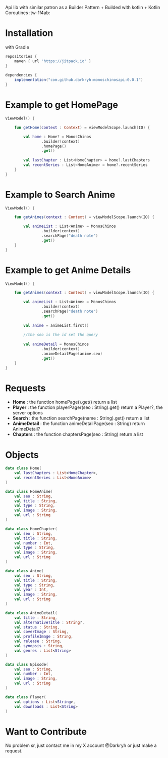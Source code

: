Api lib with similar patron as a Builder Pattern + Builded with kotlin + Kotlin Coroutines :tw-1f4ab:

# Installation
with Gradle
```groovy  
repositories {   
	maven { url 'https://jitpack.io' }  
}  
  
dependencies {  
	implementation("com.github.darkryh:monoschinosapi:0.0.1")
}  
```  
# Example to get HomePage
```kotlin
ViewModel() {

	fun getHome(context : Context) = viewModelScope.launch(IO) {

		val home : Home? = MonosChinos
                .builder(context)
                .homePage()
                .get()
				
		val lastChapter : List<HomeChapter> = home?.lastChapters
		val recentSeries : List<HomeAnime> = home?.recentSeries
	}
}
```
# Example to Search Anime
```kotlin
ViewModel() {

	fun getAnimes(context : Context) = viewModelScope.launch(IO) {

		val animeList : List<Anime> = MonosChinos
                .builder(context)
                .searchPage("death note")
                .get()
	}
}
```

# Example to get Anime Details
```kotlin
ViewModel() {

	fun getAnimes(context : Context) = viewModelScope.launch(IO) {

		val animeList : List<Anime> = MonosChinos
                .builder(context)
                .searchPage("death note")
                .get()
			
		val anime = animeList.first()
			
		//the seo is the id set the query
			
		val animeDetail = MonosChinos
                .builder(context)
                .animeDetailPage(anime.seo)
                .get()
	}
}
```
# Requests
- **Home** : the function homePage().get() return a list
- **Player** : the function playerPager(seo : String).get() return a Player?, the server options
- **Search** : the function searchPage(name : String).get() return a list
- **AnimeDetail** : the function animeDetailPage(seo : String) return AnimeDetail?
- **Chapters** : the function chaptersPage(seo : String) return a list

# Objects
```kotlin
data class Home(
    val lastChapters : List<HomeChapter>,
    val recentSeries : List<HomeAnime>
)
```
```kotlin
data class HomeAnime(
    val seo : String,
    val title : String,
    val type : String,
    val image : String,
    val url : String
)
```
```kotlin
data class HomeChapter(
    val seo : String,
    val title : String,
    val number : Int,
    val type : String,
    val image : String,
    val url : String
)
```
```kotlin
data class Anime(
    val seo : String,
    val title : String,
    val type : String,
    val year : Int,
    val image : String,
    val url : String
)
```
```kotlin
data class AnimeDetail(
    val title : String,
    val alternativeTitle : String?,
    val status : String,
    val coverImage : String,
    val profileImage : String,
    val release : String,
    val synopsis : String,
    val genres : List<String>
)
```
```kotlin
data class Episode(
    val seo : String,
    val number : Int,
    val image : String,
    val url : String
)
```
```kotlin
data class Player(
    val options : List<String>,
    val downloads : List<String>
)
```
# Want to Contribute
No problem sr, just contact me in my X account @Darkryh or just make a request.
